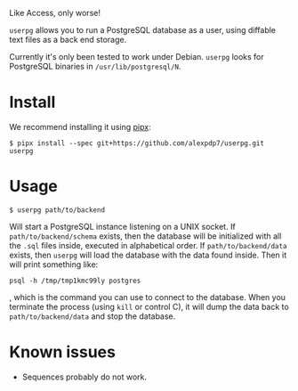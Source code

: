 Like Access, only worse!

`userpg` allows you to run a PostgreSQL database as a user, using diffable text files as a back end storage.

Currently it's only been tested to work under Debian. `userpg` looks for PostgreSQL binaries in `/usr/lib/postgresql/N`.

# Install

We recommend installing it using [pipx](https://pipxproject.github.io/pipx/):

```
$ pipx install --spec git+https://github.com/alexpdp7/userpg.git userpg
```

# Usage

```
$ userpg path/to/backend
```

Will start a PostgreSQL instance listening on a UNIX socket.
If `path/to/backend/schema` exists, then the database will be initialized with all the `.sql` files inside, executed in alphabetical order.
If `path/to/backend/data` exists, then `userpg` will load the database with the data found inside.
Then it will print something like:

```
psql -h /tmp/tmp1kmc99ly postgres
```

, which is the command you can use to connect to the database.
When you terminate the process (using `kill` or control C), it will dump the data back to `path/to/backend/data` and stop the database.

# Known issues

* Sequences probably do not work.
